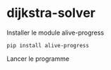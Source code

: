 # dijkstra-solver

Installer le module alive-progress

`pip install alive-progress`

Lancer le programme

